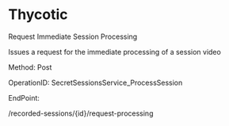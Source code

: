 #     Thycotic


Request Immediate Session Processing

Issues a request for the immediate processing of a session video

Method: Post

OperationID: SecretSessionsService_ProcessSession

EndPoint:

/recorded-sessions/{id}/request-processing
